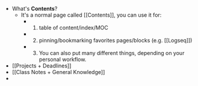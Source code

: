 - What's **Contents**?
	- It's a normal page called [[Contents]], you can use it for:
		- 1. table of content/index/MOC
		- 2. pinning/bookmarking favorites pages/blocks (e.g. [[Logseq]])
		- 3. You can also put many different things, depending on your personal workflow.
- [[Projects + Deadlines]]
- [[Class Notes + 
  General Knowledge]]
-